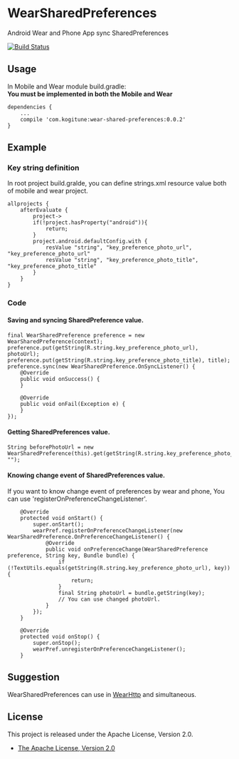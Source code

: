 WearSharedPreferences
=====================

Android Wear and Phone App sync SharedPreferences

[![Build Status](https://travis-ci.org/takahirom/WearSharedPreferences.svg?branch=0.0.1-alpha)](https://travis-ci.org/takahirom/WearSharedPreferences)

## Usage
In Mobile and Wear module build.gradle:  
**You must be implemented in both the Mobile and Wear**

```
dependencies {
    ...
    compile 'com.kogitune:wear-shared-preferences:0.0.2'
}
```

## Example

### Key string definition

In root project build.gralde, you can define strings.xml resource value both of mobile and wear project.
```
allprojects {
    afterEvaluate {
        project->
        if(!project.hasProperty("android")){
            return;
        }
        project.android.defaultConfig.with {
            resValue "string", "key_preference_photo_url", "key_preference_photo_url"
            resValue "string", "key_preference_photo_title", "key_preference_photo_title"
        }
    }
}
```

### Code

#### Saving and syncing SharedPreference value.

```
final WearSharedPreference preference = new WearSharedPreference(context);
preference.put(getString(R.string.key_preference_photo_url), photoUrl);
preference.put(getString(R.string.key_preference_photo_title), title);
preference.sync(new WearSharedPreference.OnSyncListener() {
    @Override
    public void onSuccess() {
    }

    @Override
    public void onFail(Exception e) {
    }
});
```

#### Getting SharedPreferences value.

```
String beforePhotoUrl = new WearSharedPreference(this).get(getString(R.string.key_preference_photo_url), "");
```

#### Knowing change event of SharedPreferences value.

If you want to know change event of preferences by wear and phone, You can use 'registerOnPreferenceChangeListener'.

```
    @Override
    protected void onStart() {
        super.onStart();
        wearPref.registerOnPreferenceChangeListener(new WearSharedPreference.OnPreferenceChangeListener() {
            @Override
            public void onPreferenceChange(WearSharedPreference preference, String key, Bundle bundle) {
                if (!TextUtils.equals(getString(R.string.key_preference_photo_url), key)) {
                    return;
                }
                final String photoUrl = bundle.getString(key);
                // You can use changed photoUrl.
            }
        });
    }

    @Override
    protected void onStop() {
        super.onStop();
        wearPref.unregisterOnPreferenceChangeListener();
    }
```


## Suggestion

WearSharedPreferences can use in [WearHttp](https://github.com/takahirom/WearHttp) and simultaneous.


## License

This project is released under the Apache License, Version 2.0.

* [The Apache License, Version 2.0](http://www.apache.org/licenses/LICENSE-2.0)
